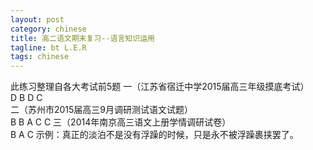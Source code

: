 ```yaml
---
layout: post
category: chinese
title: 高二语文期末复习--语言知识运用
tagline: bt L.E.R
tags: chinese
---
```

此练习整理自各大考试前5题
一（江苏省宿迁中学2015届高三年级摸底考试）    
D B D C  
二（苏州市2015届高三9月调研测试语文试题）  
B B A C C 
三（2014年南京高三语文上册学情调研试卷）  
B A C 示例：真正的淡泊不是没有浮躁的时候，只是永不被浮躁裹挟罢了。  

